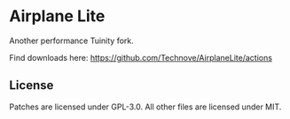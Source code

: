# Airplane Lite

Another performance Tuinity fork.

Find downloads here: https://github.com/Technove/AirplaneLite/actions

## License

Patches are licensed under GPL-3.0.
All other files are licensed under MIT.

